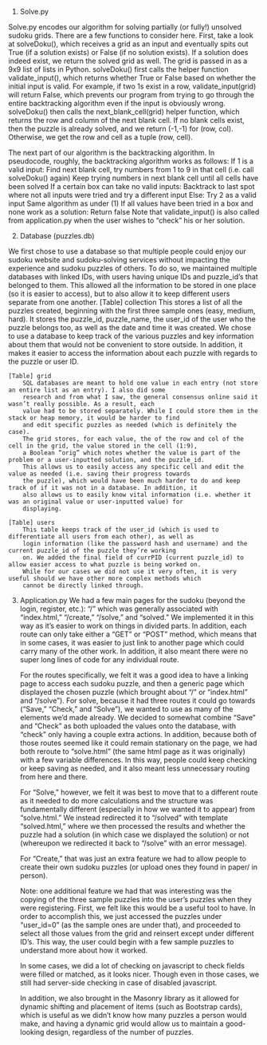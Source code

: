 1. Solve.py

Solve.py encodes our algorithm for solving partially (or fully!) unsolved sudoku grids.  There are a few functions to
consider here.  First, take a look at solveDoku(), which receives a grid as an input and eventually spits out True (if a
solution exists) or False (if no solution exists).  If a solution does indeed exist, we return the solved grid as well.
The grid is passed in as a 9x9 list of lists in Python.  solveDoku() first calls the helper function validate_input(),
which returns whether True or False based on whether the initial input is valid.  For example, if two 1s exist in a row,
validate_input(grid) will return False, which prevents our program from trying to go through the entire backtracking
algorithm even if the input is obviously wrong.  solveDoku() then calls the next_blank_cell(grid) helper function, which
returns the row and column of the next blank cell.  If no blank cells exist, then the puzzle is already solved, and we
return (-1,-1) for (row, col).  Otherwise, we get the row and cell as a tuple (row, cell).

The next part of our algorithm is the backtracking algorithm.  In pseudocode, roughly, the backtracking algorithm works as follows:
    If 1 is a valid input:
        Find next blank cell, try numbers from 1 to 9 in that cell (i.e. call solveDoku() again)
        Keep trying numbers in next blank cell until all cells have been solved
        If a certain box can take no valid inputs:
        Backtrack to last spot where not all inputs were tried and try a different input
    Else:
    Try 2 as a valid input
        Same algorithm as under (1)
    If all values have been tried in a box and none work as a solution:
        Return false
	Note that validate_input() is also called from application.py when the user wishes to “check” his or her solution.

2. Database (puzzles.db)

We first chose to use a database so that multiple people could enjoy our sudoku website and sudoku-solving services
without impacting the experience and sudoku puzzles of others. To do so, we maintained multiple databases with linked
IDs, with users having unique IDs and puzzle_id’s that belonged to them. This allowed all the information to be stored
in one place (so it is easier to access), but to also allow it to keep different users separate from one another.
    [Table] collection
        This stores a list of all the puzzles created, beginning with the first three sample ones (easy, medium, hard).
        It stores the puzzle_id, puzzle_name, the user_id of the user who the puzzle belongs too, as well as the date
        and time it was created.
        We chose to use a database to keep track of the various puzzles and key information about them that would not be
        convenient to store outside. In addition, it makes it easier to access the information about each puzzle with
        regards to the puzzle or user ID.

    [Table] grid
        SQL databases are meant to hold one value in each entry (not store an entire list as an entry). I also did some
        research and from what I saw, the general consensus online said it wasn’t really possible. As a result, each
        value had to be stored separately. While I could store them in the stack or heap memory, it would be harder to find
        and edit specific puzzles as needed (which is definitely the case).
        The grid stores, for each value, the of the row and col of the cell in the grid, the value stored in the cell (1:9),
        a Boolean “orig” which notes whether the value is part of the problem or a user-inputted solution, and the puzzle_id.
        This allows us to easily access any specific cell and edit the value as needed (i.e. saving their progress towards
        the puzzle), which would have been much harder to do and keep track of if it was not in a database. In addition, it
        also allows us to easily know vital information (i.e. whether it was an original value or user-inputted value) for
        displaying.

    [Table] users
        This table keeps track of the user_id (which is used to differentiate all users from each other), as well as
        login information (like the password hash and username) and the current puzzle_id of the puzzle they’re working
        on. We added the final field of currPID (current puzzle_id) to allow easier access to what puzzle is being worked on.
        While for our cases we did not use it very often, it is very useful should we have other more complex methods which
        cannot be directly linked through.

3. Application.py
    We had a few main pages for the sudoku (beyond the login, register, etc.): “/” which was generally associated with
        “index.html,” “/create,” “/solve,” and “solved.” We implemented it in this way as it’s easier to work on things
        in divided parts. In addition, each route can only take either a “GET” or “POST” method, which means that in some
        cases, it was easier to just link to another page which could carry many of the other work. In addition, it also
        meant there were no super long lines of code for any individual route.

    For the routes specifically, we felt it was a good idea to have a linking page to access each sudoku puzzle, and then
        a generic page which displayed the chosen puzzle (which brought about “/” or “index.html” and “/solve”). For solve,
        because it had three routes it could go towards (“Save,” “Check,” and “Solve”), we wanted to use as many of the
        elements we’d made already. We decided to somewhat combine “Save” and “Check” as both uploaded the values onto the
        database, with “check” only having a couple extra actions. In addition, because both of those routes seemed like it
        could remain stationary on the page, we had both reroute to “solve.html” (the same html page as it was originally)
        with a few variable differences. In this way, people could keep checking or keep saving as needed, and it also meant
        less unnecessary routing from here and there.

    For “Solve,” however, we felt it was best to move that to a different route as it needed to do more calculations and
        the structure was fundamentally different (especially in how we wanted it to appear) from “solve.html.” We instead
        redirected it to “/solved” with template “solved.html,” where we then processed the results and whether the puzzle
        had a solution (in which case we displayed the solution) or not (whereupon we redirected it back to “/solve” with
        an error message).

    For “Create,” that was just an extra feature we had to allow people to create their own sudoku puzzles (or upload ones
        they found in paper/ in person).

    Note: one additional feature we had that was interesting was the copying of the three sample puzzles into the user’s
    puzzles when they were registering.
        First, we felt like this would be a useful tool to have.
        In order to accomplish this, we just accessed the puzzles under “user_id=0” (as the sample ones are under that),
            and proceeded to select all those values from the grid and reinsert except under different ID’s. This way,
            the user could begin with a few sample puzzles to understand more about how it worked.

    In some cases, we did a lot of checking on javascript to check fields were filled or matched, as it looks nicer.
        Though even in those cases, we still had server-side checking in case of disabled javascript.

    In addition, we also brought in the Masonry library as it allowed for dynamic shifting and placement of items
        (such as Bootstrap cards), which is useful as we didn’t know how many puzzles a person would make, and having
        a dynamic grid would allow us to maintain a good-looking design, regardless of the number of puzzles.

